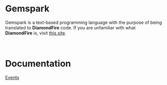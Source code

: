 # Gemspark
Gemspark is a text-based programming language with the purpose of being translated to **DiamondFire** code. If you are unfamiliar with what **DiamondFire** is, visit [this site](https://mcdiamondfire.com/about/).
<br>
<br>
<br>
# Documentation
[Events](https://github.com/trashoflevillage/Gemspark/blob/main/Documentation/Events.md)
